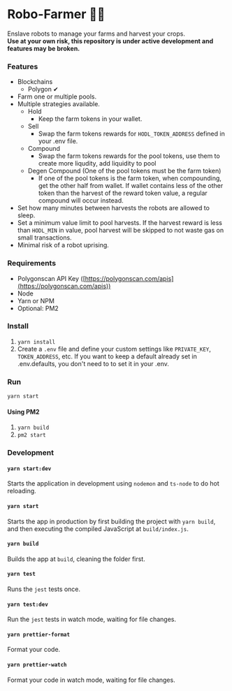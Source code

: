 # Robo-Farmer 🤖🌾

Enslave robots to manage your farms and harvest your crops.  
**Use at your own risk, this repository is under active development and features may be broken.**

### Features

- Blockchains
  - Polygon ✔
- Farm one or multiple pools.
- Multiple strategies available.
  - Hold
    - Keep the farm tokens in your wallet.
  - Sell
    - Swap the farm tokens rewards for `HODL_TOKEN_ADDRESS` defined in your .env file.
  - Compound
    - Swap the farm tokens rewards for the pool tokens, use them to create more liqudity, add liquidity to pool
  - Degen Compound (One of the pool tokens must be the farm token)
    - If one of the pool tokens is the farm token, when compounding, get the other half from wallet. If wallet contains less of the other token than the harvest of the reward token value, a regular compound will occur instead.
- Set how many minutes between harvests the robots are allowed to sleep.
- Set a minimum value limit to pool harvests. If the harvest reward is less than `HODL_MIN` in value, pool harvest will be skipped to not waste gas on small transactions.
- Minimal risk of a robot uprising.

### Requirements
- Polygonscan API Key ([https://polygonscan.com/apis](https://polygonscan.com/apis))
- Node
- Yarn or NPM
- Optional: PM2

### Install
1. `yarn install`
2. Create a `.env` file and define your custom settings like `PRIVATE_KEY`, `TOKEN_ADDRESS`, etc. If you want to keep a default already set in .env.defaults, you don't need to to set it in your .env.

### Run
`yarn start`
#### Using PM2
1. `yarn build`
2. `pm2 start`

### Development

#### `yarn start:dev`

Starts the application in development using `nodemon` and `ts-node` to do hot reloading.

#### `yarn start`

Starts the app in production by first building the project with `yarn build`, and then executing the compiled JavaScript at `build/index.js`.

#### `yarn build`

Builds the app at `build`, cleaning the folder first.

#### `yarn test`

Runs the `jest` tests once.

#### `yarn test:dev`

Run the `jest` tests in watch mode, waiting for file changes.

#### `yarn prettier-format`

Format your code.

#### `yarn prettier-watch`

Format your code in watch mode, waiting for file changes.

